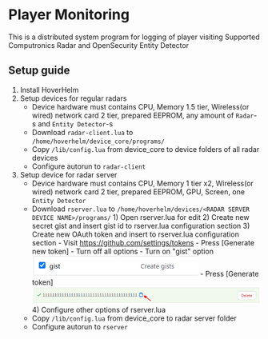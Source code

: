 # Player Monitoring
This is a distributed system program for logging of player visiting
Supported Computronics Radar and OpenSecurity Entity Detector
## Setup guide
1. Install HoverHelm
2. Setup devices for regular radars
    + Device hardware must contains CPU, Memory 1.5 tier, Wireless(or wired) network card 2 tier, prepared EEPROM, any amount of `Radar`-s and `Entity Detector`-s
    + Download `radar-client.lua` to `/home/hoverhelm/device_core/programs/`
    + Copy `/lib/config.lua` from device_core to device folders of all radar devices
    + Configure autorun to `radar-client`
3. Setup device for radar server
    + Device hardware must contains CPU, Memory 1 tier x2, Wireless(or wired) network card 2 tier, prepared EEPROM, GPU, Screen, one `Entity Detector`
    + Download `rserver.lua` to `/home/hoverhelm/devices/<RADAR SERVER DEVICE NAME>/programs/`
            1) Open rserver.lua for edit
            2) Create new secret gist and insert gist id to rserver.lua configuration section
            3) Create new OAuth token and insert to rserver.lua configuration section
                    - Visit https://github.com/settings/tokens
                    - Press [Generate new token]
                    - Turn off all options
                    - Turn on "gist" option 
                       ![help](https://github.com/hohserg1/OpenComputersPrograms/blob/master/player-monitoring/help1.png?raw=true)
                    - Press [Generate token]
                       ![help](https://github.com/hohserg1/OpenComputersPrograms/blob/master/player-monitoring/help2.png?raw=true)
            4) Configure other options of rserver.lua
    + Copy `/lib/config.lua` from device_core to radar server folder
    + Configure autorun to `rserver`
